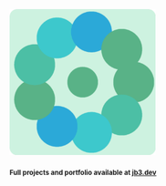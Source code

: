 <a href="https://github.com/jb3/fractal"><img width="256px" src="fractal-20251030-184134.png"/></a>

<sub>**Full projects and portfolio available at [jb3.dev](https://jb3.dev/)**</sub>
